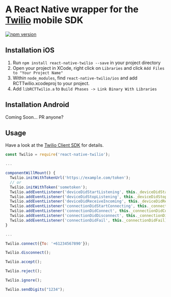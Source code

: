 # A React Native wrapper for the [Twilio](https://www.twilio.com) mobile SDK

[![npm version](https://badge.fury.io/js/react-native-twilio.svg)](https://badge.fury.io/js/react-native-twilio)

## Installation iOS

1. Run `npm install react-native-twilio --save` in your project directory
1. Open your project in XCode, right click on `Libraries` and click `Add Files to "Your Project Name"`
1. Within `node_modules`, find `react-native-twilio/ios` and add RCTTwilio.xcodeproj to your project.
1. Add `libRCTTwilio.a` to `Build Phases -> Link Binary With Libraries`

## Installation Android

Coming Soon... PR anyone?

## Usage

Have a look at the [Twilio Client SDK](https://www.twilio.com/docs/api/client) for details.

``` javascript
const Twilio = require('react-native-twilio');

...

componentWillMount() {
  Twilio.initWithTokenUrl('https://example.com/token');
  // or
  Twilio.initWithToken('sometoken');
  Twilio.addEventListener('deviceDidStartListening', this._deviceDidStartListening);
  Twilio.addEventListener('deviceDidStopListening', this._deviceDidStopListening);
  Twilio.addEventListener('deviceDidReceiveIncoming', this._deviceDidReceiveIncoming);
  Twilio.addEventListener('connectionDidStartConnecting', this._connectionDidStartConnecting);
  Twilio.addEventListener('connectionDidConnect', this._connectionDidConnect);
  Twilio.addEventListener('connectionDidDisconnect', this._connectionDidDisconnect);
  Twilio.addEventListener('connectionDidFail', this._connectionDidFail);
}

...

Twilio.connect({To: '+61234567890'});

Twilio.disconnect();

Twilio.accept();

Twilio.reject();

Twilio.ignore();

Twilio.sendDigits("1234");
```
